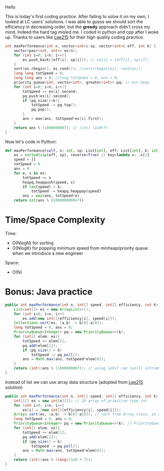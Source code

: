 Hello

This is today's first coding practice. After failing to solve it on my own, I looked at LC users' solutions. I was able to guess we should sort the efficiency in decreasing order, but the **greedy** approach didn't cross my mind. Indeed the hard tag misled me. I coded in python and cpp after I woke up. Thanks to users like [Lee215](https://leetcode.com/u/lee215/) for their high quality coding practice.
```cpp
int maxPerformance(int n, vector<int>& sp, vector<int>& eff, int k) {
    vector<pair<int, int>> es(n);
    for (int i=0; i<n; i++){
        es.push_back({eff[i], sp[i]}); // es[i] = {eff[i], sp[i]};
    }
    sort(es.rbegin(), es.rend()); //sort(rbegin(es), rend(es));
    long long totSpeed = 0; 
    long long ans = 0; //long totSpeed = 0, ans = 0;
    priority_queue<int, vector<int>, greater<int>> pq; // min heap
    for (int i=0; i<n; i++){
        totSpeed += es[i].second;
        pq.push(es[i].second);
        if (pq.size()>k){
            totSpeed -= pq.top();
            pq.pop();
        }
        ans = max(ans, totSpeed*es[i].first);
    }
    return ans % (1000000007); // (int) (1e9+7)
}

```

Now let's code in Python:

```python
def maxPerformance(self, n: int, sp: List[int], eff: List[int], k: int) -> int:
    es = sorted(zip(eff, sp), reverse=True) // key=lambda x: -x[1]
    speed = []
    totSpeed = 0
    ans = 0
    for e, s in es:
        totSpeed += s
        heapq.heappush(speed, s)
        if len(speed) > k:
            totSpeed -= heapq.heappop(speed)
        ans = max(ans, totSpeed*e)
    return int(ans % (1000000000+7))
```
# Time/Space Complexity

Time: 
- O(NlogN) for sorting
- O(NlogK) for popping minimum speed from minheap/priority queue when we introduce a new engineer

Space:
- O(N)

# Bonus: Java practice

```java
public int maxPerformance(int n, int[] speed, int[] efficiency, int k) {
    List<int[]> es = new ArrayList<>();
    for (int i=0; i<n; i++)
        es.add(new int[]{efficiency[i], speed[i]});
    Collections.sort(es, (a,b) -> b[0]-a[0]);
    long totSpeed = 0, ans = 0;
    PriorityQueue<Integer> pq = new PriorityQueue<>(k);
    for (int[] elem: es){
        totSpeed += elem[1];
        pq.add(elem[1]);
        if (pq.size() > k)
            totSpeed -= pq.poll();
        ans = Math.max(ans, totSpeed*elem[0]);
    }
    return (int)(ans % (1000000007)); // using 1e9+7 can (will) introduce floating-point operation inaccuracies for some test cases! Lee215 uses (long)(1e9+7) as a cure.
}
```

Instead of list we can use array data structure (adopted from [Lee215](https://leetcode.com/u/lee215/) solution)
```java
public int maxPerformance(int n, int[] speed, int[] efficiency, int k) {
    int[][] es = new int[n][2]; // 2D array of primitive type int
    for (int i=0; i<n; i++)
        es[i] = (new int[]{efficiency[i], speed[i]});
    Arrays.sort(es, (a,b) -> b[0]-a[0]); // sort from Array class, in decreasing order of efficiency
    long totSpeed = 0, ans = 0;
    PriorityQueue<Integer> pq = new PriorityQueue<>(k); // PriorityQueue<>(k, (a,b) -> a-b)
    for (int[] elem: es){
        totSpeed += elem[1];
        pq.add(elem[1]);
        if (pq.size() > k)
            totSpeed -= pq.poll();
        ans = Math.max(ans, totSpeed*elem[0]);
    }
    return (int)(ans % (long)(1e9 + 7));
}
```
